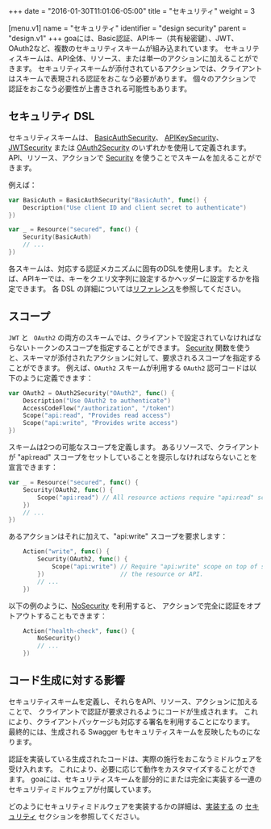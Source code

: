+++
date = "2016-01-30T11:01:06-05:00"
title = "セキュリティ"
weight = 3

[menu.v1]
name = "セキュリティ"
identifier = "design security"
parent = "design.v1"
+++
goaには、Basic認証、APIキー（共有秘密鍵）、JWT、OAuth2など、複数のセキュリティスキームが組み込まれています。
セキュリティスキームは、API全体、リソース、または単一のアクションに加えることができます。
セキュリティスキームが添付されているアクションでは、クライアントはスキームで表現される認証をおこなう必要があります。
個々のアクションで認証をおこなう必要性が上書きされる可能性もあります。

## セキュリティ DSL

セキュリティスキームは、
[BasicAuthSecurity](/v1/reference/goa/design/apidsl/#BasicAuthSecurity)、
[APIKeySecurity](/v1/reference/goa/design/apidsl/#APIKeySecurity)、
[JWTSecurity](/v1/reference/goa/design/apidsl/#JWTSecurity) または
[OAuth2Security](/v1/reference/goa/design/apidsl/#OAuth2Security) のいずれかを使用して定義されます。
API、リソース、アクションで [Security](/v1/reference/goa/design/apidsl/#Security) を使うことでスキームを加えることができます。

例えば：

```go
var BasicAuth = BasicAuthSecurity("BasicAuth", func() {
    Description("Use client ID and client secret to authenticate")
})

var _ = Resource("secured", func() {
    Security(BasicAuth)
    // ...
})
```

各スキームは、対応する認証メカニズムに固有のDSLを使用します。
たとえば、APIキーでは、キーをクエリ文字列に設定するかヘッダーに設定するかを指定できます。
各 DSL の詳細については[リファレンス](/v1/reference/goa/design/apidsl)を参照してください。

## スコープ

`JWT` と ` OAuth2` の両方のスキームでは、クライアントで設定されていなければならないトークンのスコープを指定することができます。
[Security](/v1/reference/goa/design/apidsl/#Security) 関数を使うと、スキーマが添付されたアクションに対して、要求されるスコープを指定することができます。
例えば、`OAuth2` スキームが利用する `OAuth2` 認可コードは以下のように定義できます：

```go
var OAuth2 = OAuth2Security("OAuth2", func() {
    Description("Use OAuth2 to authenticate")
    AccessCodeFlow("/authorization", "/token")
    Scope("api:read", "Provides read access")
    Scope("api:write", "Provides write access")
})
```

スキームは2つの可能なスコープを定義します。
あるリソースで、クライアントが "api:read" スコープをセットしていることを提示しなければならないことを宣言できます：

```go
var _ = Resource("secured", func() {
    Security(OAuth2, func() {
        Scope("api:read") // All resource actions require "api:read" scope
    })
    // ...
})
```

あるアクションはそれに加えて、"api:write" スコープを要求します：

```go
    Action("write", func() {
        Security(OAuth2, func() {
            Scope("api:write") // Require "api:write" scope on top of scopes already required by
        })                     // the resource or API.
        // ...
    })
```

以下の例のように、[NoSecurity](/v1/reference/goa/design/apidsl/#NoSecurity) を利用すると、
アクションで完全に認証をオプトアウトすることもできます：

```go
    Action("health-check", func() {
        NoSecurity()
        // ...
    })
```

## コード生成に対する影響


セキュリティスキームを定義し、それらをAPI、リソース、アクションに加えることで、
クライアントで認証が要求されるようにコードが生成されます。
これにより、クライアントパッケージも対応する署名を利用することになります。
最終的には、生成される Swagger もセキュリティスキームを反映したものになります。

認証を実装している生成されたコードは、実際の施行をおこなうミドルウェアを受け入れます。
これにより、必要に応じて動作をカスタマイズすることができます。
goaには、セキュリティスキームを部分的にまたは完全に実装する一連のセキュリティミドルウェアが付属しています。

どのようにセキュリティミドルウェアを実装するかの詳細は、[実装する](/ja/v1/implement) の [セキュリティ](/ja/v1/implement/security) セクションを参照してください。
